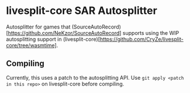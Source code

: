 # livesplit-core SAR Autosplitter

Autosplitter for games that (SourceAutoRecord)[https://github.com/NeKzor/SourceAutoRecord] supports using the WIP autosplitting
support in (livesplit-core)[https://github.com/CryZe/livesplit-core/tree/wasmtime].

## Compiling

Currently, this uses a patch to the autosplitting API.
Use `git apply <patch in this repo>` on livesplit-core before compiling.
